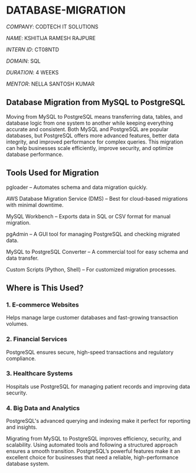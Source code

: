# DATABASE-MIGRATION

*COMPANY*: CODTECH IT SOLUTIONS

*NAME*: KSHITIJA RAMESH RAJPURE

*INTERN ID*: CT08NTD

*DOMAIN*: SQL

*DURATION*: 4 WEEKS

*MENTOR*: NELLA SANTOSH KUMAR

## Database Migration from MySQL to PostgreSQL

Moving from MySQL to PostgreSQL means transferring data, tables, and database logic from one system to another while keeping everything accurate and consistent. Both MySQL and PostgreSQL are popular databases, but PostgreSQL offers more advanced features, better data integrity, and improved performance for complex queries. This migration can help businesses scale efficiently, improve security, and optimize database performance.

## Tools Used for Migration

pgloader – Automates schema and data migration quickly.

AWS Database Migration Service (DMS) – Best for cloud-based migrations with minimal downtime.

MySQL Workbench – Exports data in SQL or CSV format for manual migration.

pgAdmin – A GUI tool for managing PostgreSQL and checking migrated data.

MySQL to PostgreSQL Converter – A commercial tool for easy schema and data transfer.

Custom Scripts (Python, Shell) – For customized migration processes.

## Where is This Used?

### 1. E-commerce Websites
Helps manage large customer databases and fast-growing transaction volumes.

### 2. Financial Services
PostgreSQL ensures secure, high-speed transactions and regulatory compliance.

### 3. Healthcare Systems
Hospitals use PostgreSQL for managing patient records and improving data security.

### 4. Big Data and Analytics
PostgreSQL's advanced querying and indexing make it perfect for reporting and insights.

Migrating from MySQL to PostgreSQL improves efficiency, security, and scalability. Using automated tools and following a structured approach ensures a smooth transition. PostgreSQL’s powerful features make it an excellent choice for businesses that need a reliable, high-performance database system.
